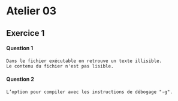# Atelier 03
## Exercice 1
#### Question 1
```
Dans le fichier exécutable on retrouve un texte illisible.
Le contenu du fichier n'est pas lisible. 
```
#### Question 2
```
L’option pour compiler avec les instructions de débogage "-g".
```
